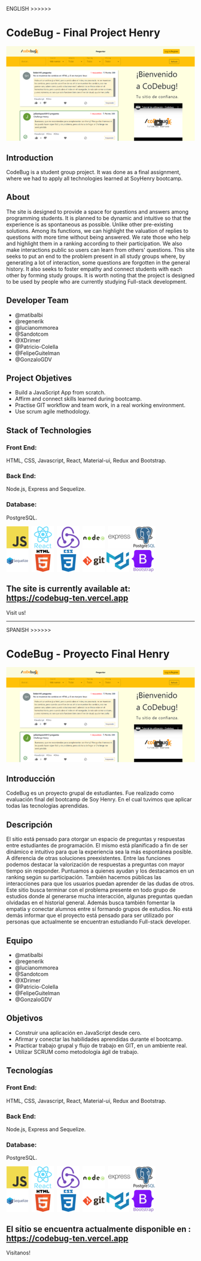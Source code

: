 ENGLISH >>>>>>

# CodeBug - Final Project Henry

![Codebug](https://github.com/Codebug-Henry/Co-debug/blob/dev/client/src/images/Captura%20Landing%20Codebug.PNG)

## Introduction

CodeBug is a student group project. It was done as a final assignment, where we had to apply all technologies learned at SoyHenry bootcamp. 

## About

The site is designed to provide a space for questions and answers among programming students. It is planned to be dynamic and intuitive so that the experience is as spontaneous as possible. Unlike other pre-existing solutions.
Among its functions, we can highlight the valuation of replies to questions with more time without being answered. We rate those who help and highlight them in a ranking according to their participation. We also make interactions public so users can learn from others' questions.
This site seeks to put an end to the problem present in all study groups where, by generating a lot of interaction, some questions are forgotten in the general history. It also seeks to foster empathy and connect students with each other by forming study groups.
It is worth noting that the project is designed to be used by people who are currently studying Full-stack development.

## Developer Team

- @matibalbi
- @regenerik
- @lucianommorea
- @Sandotcom
- @XDrimer
- @Patricio-Colella
- @FelipeGuitelman
- @GonzaloGDV

## Project Objetives

- Build a JavaScript App from scratch.
- Affirm and connect skills learned during bootcamp. 
- Practise GIT workflow and team work, in a real working environment.
- Use scrum agile methodology.

## Stack of Technologies

### Front End:
HTML, CSS, Javascript, React, Material-ui, Redux and Bootstrap.

### Back End:
Node.js, Express and Sequelize.

### Database:
PostgreSQL.

<div>
  <img src="https://github.com/devicons/devicon/blob/master/icons/javascript/javascript-original.svg" title="JavaScript" alt="JavaScript" width="60" height="60"/>&nbsp;
  <img src="https://github.com/devicons/devicon/blob/master/icons/react/react-original-wordmark.svg" title="React" alt="React" width="60" height="60"/>&nbsp;
  <img src="https://github.com/devicons/devicon/blob/master/icons/redux/redux-original.svg" title="Redux" alt="Redux " width="60" height="60"/>&nbsp;
  <img src="https://github.com/devicons/devicon/blob/master/icons/nodejs/nodejs-original-wordmark.svg" title="NodeJS" alt="NodeJS" width="60" height="60"/>&nbsp;
  <img src="https://github.com/devicons/devicon/blob/master/icons/express/express-original-wordmark.svg" title="Express" alt="Express" width="60" height="60"/>&nbsp;
  <img src="https://github.com/devicons/devicon/blob/master/icons/postgresql/postgresql-original-wordmark.svg" title="PostgreSQL" alt="PostgreSQL" width="60" height="60"/>&nbsp;
</div>
<div>
  <img src="https://github.com/devicons/devicon/blob/master/icons/sequelize/sequelize-original-wordmark.svg" title="Sequelize" alt="Sequelize" width="60" height="60"/>&nbsp;
  <img src="https://github.com/devicons/devicon/blob/master/icons/html5/html5-original-wordmark.svg" title="HTML5" alt="HTML" width="60" height="60"/>&nbsp;
  <img src="https://github.com/devicons/devicon/blob/master/icons/css3/css3-plain-wordmark.svg"  title="CSS3" alt="CSS" width="60" height="60"/>&nbsp;
  <img src="https://github.com/devicons/devicon/blob/master/icons/git/git-original-wordmark.svg" title="Git" alt="Git" width="60" height="60"/>
  <img src="https://github.com/devicons/devicon/blob/master/icons/materialui/materialui-original.svg" title="Material UI" alt="Material UI" width="60" height="60"/>&nbsp;
  <img src="https://github.com/devicons/devicon/blob/master/icons/bootstrap/bootstrap-original-wordmark.svg" title="Bootstrap" alt="Bootstrap" width="60" height="60"/>
</div>

## The site is currently available at: https://codebug-ten.vercel.app

Visit us!

---

SPANISH >>>>>>

# CodeBug - Proyecto Final Henry

![Codebug](https://github.com/Codebug-Henry/Co-debug/blob/dev/client/src/images/Captura%20Landing%20Codebug.PNG)

## Introducción

CodeBug es un proyecto grupal de estudiantes. Fue realizado como evaluación final del bootcamp de Soy Henry. En el cual tuvimos que aplicar todas las tecnologías aprendidas. 

## Descripción

El sitio está pensado para otorgar un espacio de preguntas y respuestas entre estudiantes de programación. El mismo está planificado a fin de ser dinámico e intuitivo para que la experiencia sea la más espontánea posible. A diferencia de otras soluciones preexistentes.
Entre las funciones podemos destacar la valorización de respuestas a preguntas con mayor tiempo sin responder. Puntuamos a quienes ayudan y los destacamos en un ranking según su participación. También hacemos públicas las interacciones para que los usuarios puedan aprender de las dudas de otros.
Este sitio busca terminar con el problema presente en todo grupo de estudios donde al generarse mucha interacción, algunas preguntas quedan olvidadas en el historial general. Además busca también fomentar la empatía y conectar alumnos entre sí formando grupos de estudios.
No está demás informar que el proyecto está pensado para ser utilizado por personas que actualmente se encuentran estudiando Full-stack developer.

## Equipo

- @matibalbi
- @regenerik
- @lucianommorea
- @Sandotcom
- @XDrimer
- @Patricio-Colella
- @FelipeGuitelman
- @GonzaloGDV

## Objetivos

- Construir una aplicación en JavaScript desde cero.
- Afirmar y conectar las habilidades aprendidas durante el bootcamp.
- Practicar trabajo grupal y flujo de trabajo en GIT, en un ambiente real.
- Utilizar SCRUM como metodología ágil de trabajo.

## Tecnologías

### Front End:
HTML, CSS, Javascript, React, Material-ui, Redux and Bootstrap.

### Back End:
Node.js, Express and Sequelize.

### Database:
PostgreSQL.

<div>
  <img src="https://github.com/devicons/devicon/blob/master/icons/javascript/javascript-original.svg" title="JavaScript" alt="JavaScript" width="60" height="60"/>&nbsp;
  <img src="https://github.com/devicons/devicon/blob/master/icons/react/react-original-wordmark.svg" title="React" alt="React" width="60" height="60"/>&nbsp;
  <img src="https://github.com/devicons/devicon/blob/master/icons/redux/redux-original.svg" title="Redux" alt="Redux " width="60" height="60"/>&nbsp;
  <img src="https://github.com/devicons/devicon/blob/master/icons/nodejs/nodejs-original-wordmark.svg" title="NodeJS" alt="NodeJS" width="60" height="60"/>&nbsp;
  <img src="https://github.com/devicons/devicon/blob/master/icons/express/express-original-wordmark.svg" title="Express" alt="Express" width="60" height="60"/>&nbsp;
  <img src="https://github.com/devicons/devicon/blob/master/icons/postgresql/postgresql-original-wordmark.svg" title="PostgreSQL" alt="PostgreSQL" width="60" height="60"/>&nbsp;
</div>
<div>
  <img src="https://github.com/devicons/devicon/blob/master/icons/sequelize/sequelize-original-wordmark.svg" title="Sequelize" alt="Sequelize" width="60" height="60"/>&nbsp;
  <img src="https://github.com/devicons/devicon/blob/master/icons/html5/html5-original-wordmark.svg" title="HTML5" alt="HTML" width="60" height="60"/>&nbsp;
  <img src="https://github.com/devicons/devicon/blob/master/icons/css3/css3-plain-wordmark.svg"  title="CSS3" alt="CSS" width="60" height="60"/>&nbsp;
  <img src="https://github.com/devicons/devicon/blob/master/icons/git/git-original-wordmark.svg" title="Git" alt="Git" width="60" height="60"/>
  <img src="https://github.com/devicons/devicon/blob/master/icons/materialui/materialui-original.svg" title="Material UI" alt="Material UI" width="60" height="60"/>&nbsp;
  <img src="https://github.com/devicons/devicon/blob/master/icons/bootstrap/bootstrap-original-wordmark.svg" title="Bootstrap" alt="Bootstrap" width="60" height="60"/>
</div>

## El sitio se encuentra actualmente disponible en : https://codebug-ten.vercel.app

Visítanos! 
